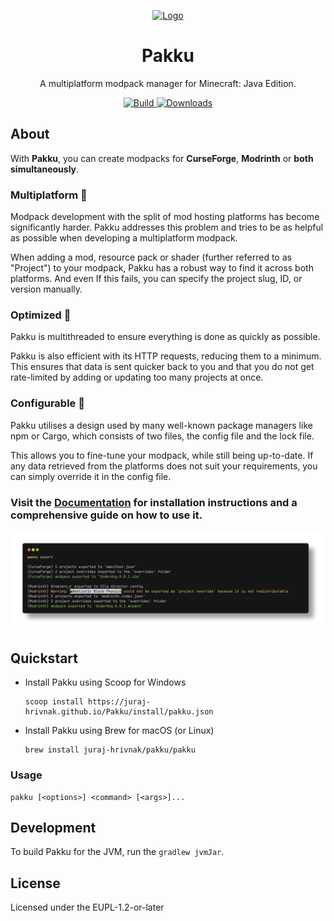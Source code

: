 
<p align="center">
  <a href="https://github.com/juraj-hrivnak/pakku">
    <img
      src="https://github.com/juraj-hrivnak/Pakku/assets/71150936/818cb871-15eb-4052-9577-dc8ba75e0855"
      alt="Logo"
      width="200"
    >
  </a>
  <h1 align="center">Pakku</h1>
</p>

<p align="center">
  A multiplatform modpack manager for Minecraft: Java Edition.
</p>

<p align="center">
  <a href="https://github.com/juraj-hrivnak/Pakku/actions/workflows/Build.yml">
    <img
      src="https://github.com/juraj-hrivnak/Pakku/actions/workflows/Build.yml/badge.svg"
      alt="Build"
    >
  </a>
  <a href="https://github.com/juraj-hrivnak/Pakku/actions/workflows/Build.yml">
    <img
      src="https://img.shields.io/github/downloads/juraj-hrivnak/Pakku/total?color=light&label=Downloads"
      alt="Downloads"
    >
  </a>
</p>

## About

With **Pakku**, you can create modpacks for **CurseForge**, **Modrinth** or **both simultaneously**.

### Multiplatform :dna: 

Modpack development with the split of mod hosting platforms has become significantly harder. Pakku addresses this problem and tries to be as helpful as possible when developing a multiplatform modpack.

When adding a mod, resource pack or shader (further referred to as "Project") to your modpack, Pakku has a robust way to find it across both platforms. And even If this fails, you can specify the project slug, ID, or version manually.

### Optimized :abacus: 

Pakku is multithreaded to ensure everything is done as quickly as possible.

Pakku is also efficient with its HTTP requests, reducing them to a minimum. This ensures that data is sent quicker back to you and that you do not get rate-limited by adding or updating too many projects at once.

### Configurable :nut_and_bolt: 

Pakku utilises a design used by many well-known package managers like npm or Cargo, which consists of two files, the config file and the lock file.

This allows you to fine-tune your modpack, while still being up-to-date. If any data retrieved from the platforms does not suit your requirements, you can simply override it in the config file.

### Visit the [**Documentation**](https://juraj-hrivnak.github.io/Pakku) for installation instructions and a comprehensive guide on how to use it.

<p align="center">
  <a href="https://github.com/juraj-hrivnak/pakku">
    <img
      src="docs/images/screenshot_export.png"
      alt="Exporting a Modpack"
    >
  </a>
</p>

## Quickstart

- Install Pakku using Scoop for Windows
  ```
  scoop install https://juraj-hrivnak.github.io/Pakku/install/pakku.json
  ```
  
- Install Pakku using Brew for macOS (or Linux)
  ```
  brew install juraj-hrivnak/pakku/pakku
  ```
  
### Usage

```
pakku [<options>] <command> [<args>]...
```

## Development

To build Pakku for the JVM, run the <code>gradlew jvmJar</code>. <br>

## License

Licensed under the EUPL-1.2-or-later
   
[GitHub releases]: https://github.com/juraj-hrivnak/Pakku/releases/latest
